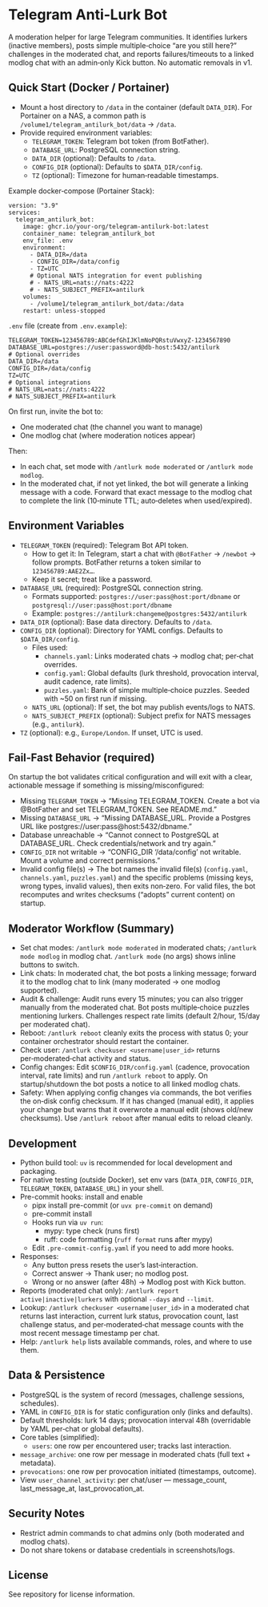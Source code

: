 # Telegram Anti‑Lurk Bot

A moderation helper for large Telegram communities. It identifies lurkers (inactive members), posts simple multiple‑choice “are you still here?” challenges in the moderated chat, and reports failures/timeouts to a linked modlog chat with an admin‑only Kick button. No automatic removals in v1.

## Quick Start (Docker / Portainer)

- Mount a host directory to `/data` in the container (default `DATA_DIR`). For Portainer on a NAS, a common path is `/volume1/telegram_antilurk_bot/data` → `/data`.
- Provide required environment variables:
  - `TELEGRAM_TOKEN`: Telegram bot token (from BotFather).
  - `DATABASE_URL`: PostgreSQL connection string.
  - `DATA_DIR` (optional): Defaults to `/data`.
  - `CONFIG_DIR` (optional): Defaults to `$DATA_DIR/config`.
  - `TZ` (optional): Timezone for human‑readable timestamps.

Example docker‑compose (Portainer Stack):

```
version: "3.9"
services:
  telegram_antilurk_bot:
    image: ghcr.io/your-org/telegram-antilurk-bot:latest
    container_name: telegram_antilurk_bot
    env_file: .env
    environment:
      - DATA_DIR=/data
      - CONFIG_DIR=/data/config
      - TZ=UTC
      # Optional NATS integration for event publishing
      # - NATS_URL=nats://nats:4222
      # - NATS_SUBJECT_PREFIX=antilurk
    volumes:
      - /volume1/telegram_antilurk_bot/data:/data
    restart: unless-stopped
```

`.env` file (create from `.env.example`):

```
TELEGRAM_TOKEN=123456789:ABCdefGhIJKlmNoPQRstuVwxyZ-1234567890
DATABASE_URL=postgres://user:password@db-host:5432/antilurk
# Optional overrides
DATA_DIR=/data
CONFIG_DIR=/data/config
TZ=UTC
# Optional integrations
# NATS_URL=nats://nats:4222
# NATS_SUBJECT_PREFIX=antilurk
```

On first run, invite the bot to:
- One moderated chat (the channel you want to manage)
- One modlog chat (where moderation notices appear)

Then:
- In each chat, set mode with `/antlurk mode moderated` or `/antlurk mode modlog`.
- In the moderated chat, if not yet linked, the bot will generate a linking message with a code. Forward that exact message to the modlog chat to complete the link (10‑minute TTL; auto‑deletes when used/expired).

## Environment Variables

- `TELEGRAM_TOKEN` (required): Telegram Bot API token.
  - How to get it: In Telegram, start a chat with `@BotFather` → `/newbot` → follow prompts. BotFather returns a token similar to `123456789:AAE2Zx…`.
  - Keep it secret; treat like a password.
- `DATABASE_URL` (required): PostgreSQL connection string.
  - Formats supported: `postgres://user:pass@host:port/dbname` or `postgresql://user:pass@host:port/dbname`
  - Example: `postgres://antilurk:changeme@postgres:5432/antilurk`
- `DATA_DIR` (optional): Base data directory. Defaults to `/data`.
- `CONFIG_DIR` (optional): Directory for YAML configs. Defaults to `$DATA_DIR/config`.
  - Files used:
    - `channels.yaml`: Links moderated chats → modlog chat; per‑chat overrides.
    - `config.yaml`: Global defaults (lurk threshold, provocation interval, audit cadence, rate limits).
    - `puzzles.yaml`: Bank of simple multiple‑choice puzzles. Seeded with ~50 on first run if missing.
  - `NATS_URL` (optional): If set, the bot may publish events/logs to NATS.
  - `NATS_SUBJECT_PREFIX` (optional): Subject prefix for NATS messages (e.g., `antilurk`).
- `TZ` (optional): e.g., `Europe/London`. If unset, UTC is used.

## Fail‑Fast Behavior (required)

On startup the bot validates critical configuration and will exit with a clear, actionable message if something is missing/misconfigured:
- Missing `TELEGRAM_TOKEN` → “Missing TELEGRAM_TOKEN. Create a bot via @BotFather and set TELEGRAM_TOKEN. See README.md.”
- Missing `DATABASE_URL` → “Missing DATABASE_URL. Provide a Postgres URL like postgres://user:pass@host:5432/dbname.”
- Database unreachable → “Cannot connect to PostgreSQL at DATABASE_URL. Check credentials/network and try again.”
- `CONFIG_DIR` not writable → “CONFIG_DIR ‘/data/config’ not writable. Mount a volume and correct permissions.”
- Invalid config file(s) → The bot names the invalid file(s) (`config.yaml`,
  `channels.yaml`, `puzzles.yaml`) and the specific problems (missing keys,
  wrong types, invalid values), then exits non‑zero. For valid files, the bot
  recomputes and writes checksums (“adopts” current content) on startup.

## Moderator Workflow (Summary)

- Set chat modes: `/antlurk mode moderated` in moderated chats; `/antlurk mode modlog` in modlog chat. `/antlurk mode` (no args) shows inline buttons to switch.
- Link chats: In moderated chat, the bot posts a linking message; forward it to the modlog chat to link (many moderated → one modlog supported).
- Audit & challenge: Audit runs every 15 minutes; you can also trigger manually from the moderated chat. Bot posts multiple‑choice puzzles mentioning lurkers. Challenges respect rate limits (default 2/hour, 15/day per moderated chat).
- Reboot: `/antlurk reboot` cleanly exits the process with status 0; your container orchestrator should restart the container.
 - Check user: `/antlurk checkuser <username|user_id>` returns per‑moderated‑chat activity and status.
 - Config changes: Edit `$CONFIG_DIR/config.yaml` (cadence, provocation interval, rate limits) and run `/antlurk reboot` to apply. On startup/shutdown the bot posts a notice to all linked modlog chats.
  - Safety: When applying config changes via commands, the bot verifies the on‑disk config checksum. If it has changed (manual edit), it applies your change but warns that it overwrote a manual edit (shows old/new checksums). Use `/antlurk reboot` after manual edits to reload cleanly.

## Development

- Python build tool: `uv` is recommended for local development and packaging.
- For native testing (outside Docker), set env vars (`DATA_DIR`, `CONFIG_DIR`, `TELEGRAM_TOKEN`, `DATABASE_URL`) in your shell.
- Pre-commit hooks: install and enable
  - pipx install pre-commit (or `uvx pre-commit` on demand)
  - pre-commit install
  - Hooks run via `uv run`:
    - mypy: type check (runs first)
    - ruff: code formatting (`ruff format` runs after mypy)
  - Edit `.pre-commit-config.yaml` if you need to add more hooks.
- Responses:
  - Any button press resets the user’s last‑interaction.
  - Correct answer → Thank user; no modlog post.
  - Wrong or no answer (after 48h) → Modlog post with Kick button.
- Reports (moderated chat only): `/antlurk report active|inactive|lurkers` with optional `--days` and `--limit`.
 - Lookup: `/antlurk checkuser <username|user_id>` in a moderated chat returns
   last interaction, current lurk status, provocation count, last challenge
   status, and per‑moderated‑chat message counts with the most recent message
   timestamp per chat.
 - Help: `/antlurk help` lists available commands, roles, and where to use them.

## Data & Persistence

- PostgreSQL is the system of record (messages, challenge sessions, schedules).
- YAML in `CONFIG_DIR` is for static configuration only (links and defaults).
- Default thresholds: lurk 14 days; provocation interval 48h (overridable by YAML per‑chat or global defaults).
 - Core tables (simplified):
   - `users`: one row per encountered user; tracks last interaction.
  - `message_archive`: one row per message in moderated chats (full text + metadata).
   - `provocations`: one row per provocation initiated (timestamps, outcome).
   - View `user_channel_activity`: per chat/user — message_count, last_message_at, last_provocation_at.

## Security Notes

- Restrict admin commands to chat admins only (both moderated and modlog chats).
- Do not share tokens or database credentials in screenshots/logs.

## License

See repository for license information.
